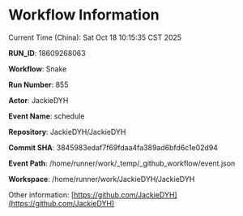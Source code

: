 # Workflow Information

Current Time (China): Sat Oct 18 10:15:35 CST 2025  

**RUN_ID**: 18609268063  

**Workflow**: Snake  

**Run Number**: 855  

**Actor**: JackieDYH  

**Event Name**: schedule  

**Repository**: JackieDYH/JackieDYH  

**Commit SHA**: 3845983edaf7f69fdaa4fa389ad6bfd6c1e02d94  

**Event Path**: /home/runner/work/_temp/_github_workflow/event.json  

**Workspace**: /home/runner/work/JackieDYH/JackieDYH  

Other information: [https://github.com/JackieDYH](https://github.com/JackieDYH)
